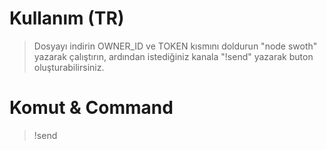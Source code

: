 # Kullanım (TR)
> Dosyayı indirin OWNER_ID ve TOKEN kısmını doldurun "node swoth" yazarak çalıştırın, ardından istediğiniz kanala "!send" yazarak buton oluşturabilirsiniz.

# Komut & Command
> !send
